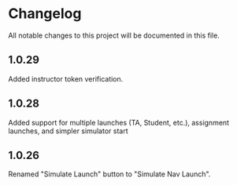 # Changelog

All notable changes to this project will be documented in this file.

## 1.0.29

Added instructor token verification.

## 1.0.28

Added support for multiple launches (TA, Student, etc.), assignment launches, and simpler simulator start

## 1.0.26

Renamed "Simulate Launch" button to "Simulate Nav Launch".
